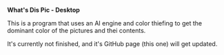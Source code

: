 **What's Dis Pic - Desktop**

This is a program that uses an AI engine and color thiefing to get the dominant color of the pictures and thei contents.

It's currently not finished, and it's GitHub page (this one) will get updated.
